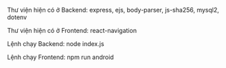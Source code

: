 Thư viện hiện có ở Backend: express, ejs, body-parser, js-sha256, mysql2, dotenv

Thư viện hiện có ở Frontend: react-navigation

Lệnh chạy Backend: node index.js

Lệnh chạy Frontend: npm run android